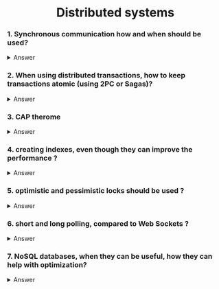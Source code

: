 <h1 align="center">
Distributed systems
</h1>

### 1.  Synchronous communication how and when should be used?
<details>
    <summary>
        Answer
    </summary> 
  dadada.
</details>

### 2.  When using distributed transactions, how to keep transactions atomic (using 2PC or Sagas)?
<details>
    <summary>
        Answer
    </summary> 
  dadada.
</details>

### 3.  CAP therome
<details>
    <summary>
        Answer
    </summary> 
  dadada.
</details>

### 4.  creating indexes, even though they can improve the performance ?
<details>
    <summary>
        Answer
    </summary> 
  dadada.
</details>


### 5. optimistic and pessimistic locks should be used ?
<details>
    <summary>
        Answer
    </summary> 
  dadada.
</details>

### 6. short and long polling, compared to Web Sockets ?
<details>
    <summary>
        Answer
    </summary> 
  dadada.
</details>

### 7. NoSQL databases, when they can be useful, how they can help with optimization?
<details>
    <summary>
        Answer
    </summary> 
  dadada.
</details>
